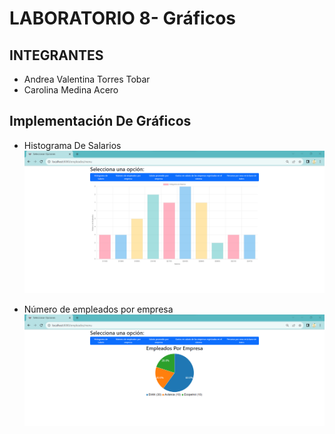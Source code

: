 # LABORATORIO 8- Gráficos

## INTEGRANTES
- Andrea Valentina Torres Tobar
- Carolina Medina Acero 

## Implementación De Gráficos
- Histograma De Salarios
![](src/main/resources/img/histogramasalario.png)

- Número de empleados por empresa
![](src/main/resources/img/Pieempleadosporempresa.png)


